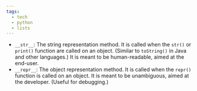 ```yaml
---
tags:
  - tech
  - python
  - lists
---
```

- `__str__`: The string representation method. It is called when the `str()` or `print()` function are called on an object. (Similar to `toString()` in Java and other languages.) It is meant to be human-readable, aimed at the end-user.
- `__repr__`: The object representation method. It is called when the `repr()` function is called on an object. It is meant to be unambiguous, aimed at the developer. (Useful for debugging.)